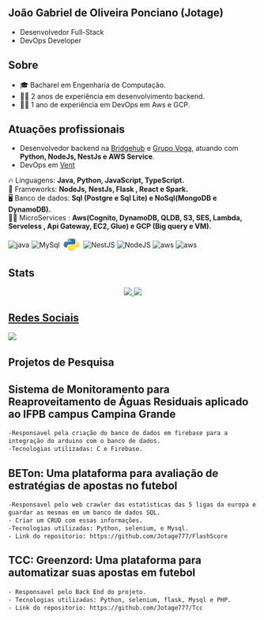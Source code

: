## João Gabriel de Oliveira Ponciano (Jotage)
* Desenvolvedor Full-Stack
* DevOps Developer

## Sobre

* 🎓 Bacharel em Engenharia de Computação.
* 🧑‍💻 2 anos de experiência em desenvolvimento backend.
* 🧑‍💻 1 ano de experiência em DevOps em Aws e GCP.

## Atuações profissionais

* Desenvolvedor backend na [Bridgehub](https://www.bridgehub.com.br/) e [Grupo Voga](https://grupovoga.com/), atuando com <strong>Python, NodeJs, NestJs e AWS Service</strong>.
* DevOps em [Vent]((https://vent.digital/))

<p align="left">
   🔥 Linguagens: <strong>Java, Python, JavaScript, TypeScript.</strong> <br>
   💼 Frameworks: <strong> NodeJs, NestJs, Flask , React e Spark.</strong><br>
   🖥️ Banco de dados: <strong> Sql (Postgre e Sql Lite) e NoSql(MongoDB e DynamoDB).</strong><br>
   👨‍💻 MicroServices : <strong> Aws(Cognito, DynamoDB, QLDB, S3, SES, Lambda, Serveless , Api Gateway, EC2, Glue) e GCP (Big query e VM).</strong><br>
  
  
</p>


<div>
  <img align="center" alt="java" height="30" width="40"  src="https://cdn.jsdelivr.net/gh/devicons/devicon/icons/java/java-original.svg" />
  <img align="center" alt="MySql" height="30" width="40" src="https://cdn.jsdelivr.net/gh/devicons/devicon/icons/mysql/mysql-original.svg" />
   <img align="center" alt="Python" height="30" width="40" src="https://raw.githubusercontent.com/devicons/devicon/master/icons/python/python-original.svg">
  <img align="center" alt="NestJS" height="30" width="40" src="https://cdn.icon-icons.com/icons2/2699/PNG/512/nestjs_logo_icon_169927.png">
  <img align="center" alt="NodeJS" height="30" width="40" src="https://upload.wikimedia.org/wikipedia/commons/thumb/d/d9/Node.js_logo.svg/1280px-Node.js_logo.svg.png">
  <img align="center" alt="aws" height="30" width="40" src="https://upload.wikimedia.org/wikipedia/commons/thumb/5/5c/AWS_Simple_Icons_AWS_Cloud.svg/2560px-AWS_Simple_Icons_AWS_Cloud.svg.png">
  <img align="center" alt="aws" height="30" width="40" src="https://upload.wikimedia.org/wikipedia/commons/thumb/a/a7/React-icon.svg/1200px-React-icon.svg.png">
</div>

## Stats

<div align="center">
  <a href="https://github.com/Jotage777">
  <img height="180em" src="https://github-readme-stats.vercel.app/api?username=Jotage777&show_icons=true&theme=dark&include_all_commits=true&count_private=true"/>
  <img height="180em" src="https://github-readme-stats.vercel.app/api/top-langs/?username=Jotage777&layout=compact&langs_count=7&theme=dark"/>
</div>
  
  
 ## Redes Sociais 
  <div> 
  
  <a href="https://www.linkedin.com/in/gabriel-oliveira-718214207/" target="_blank"><img src="https://img.shields.io/badge/-LinkedIn-%230077B5?style=for-the-badge&logo=linkedin&logoColor=white" target="_blank"></a> 

  </div>
 
 ## Projetos de Pesquisa 
  <div> 
  
 ## Sistema de Monitoramento para Reaproveitamento de Águas Residuais aplicado ao IFPB campus Campina Grande
    -Responsavel pela criação do banco de dados em firebase para a integração do arduino com o banco de dados.
    -Tecnologias utilizadas: C e Firebase.
    
 ## BETon: Uma plataforma para avaliação de estratégias de apostas no futebol
    -Responsavel pelo web crawler das estatisticas das 5 ligas da europa e guardar as mesmas em um banco de dados SQL.
    - Criar um CRUD com essas informações.
    -Tecnologias utilizadas: Python, selenium, e Mysql.
    - Link do repositorio: https://github.com/Jotage777/FlashScore
    
 ## TCC: Greenzord: Uma  plataforma para automatizar suas apostas em futebol
    - Responsavel pelo Back End do projeto.
    - Tecnologias utilizadas: Python, selenium, flask, Mysql e PHP.
    - Link do repositorio: https://github.com/Jotage777/Tcc
 

  </div>
